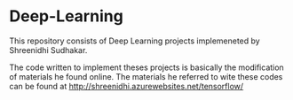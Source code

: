 # Deep-Learning

This repository consists of Deep Learning projects implemeneted by Shreenidhi Sudhakar. 

The code written to implement theses projects is basically the modification of materials he found online. The materials he referred to 
wite these codes can be found at http://shreenidhi.azurewebsites.net/tensorflow/
